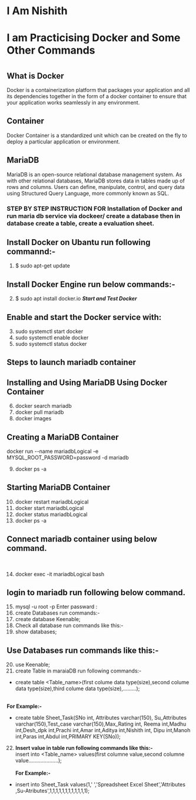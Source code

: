 # I Am Nishith
# I am Practicising Docker and Some Other Commands
#
## What is Docker

Docker is a containerization platform that packages your application and all its dependencies together in the form of a docker container to ensure that your application works seamlessly in any environment.

## Container
Docker Container is a standardized unit which can be created on the fly to deploy a particular application or environment.

## MariaDB
MariaDB is an open-source relational database management system. As with other relational databases, MariaDB stores data in tables made up of rows and columns. Users can define, manipulate, control, and query data using Structured Query Language, more commonly known as SQL.

### STEP BY STEP INSTRUCTION FOR Installation of Docker and run maria db service via dockeer/ create a database then in database create a table, create a evaluation sheet.


## **Install Docker on Ubantu run following commannd:-**

1. $ sudo apt-get update
 
 ## **Install Docker Engine run below commands:-**<br>

2. $ sudo apt install docker.io
***Start and Test Docker***
## Enable and start the Docker service with:
3. sudo systemctl start docker
4. sudo systemctl enable docker
5. sudo systemctl status docker
## Steps to launch mariadb container
## Installing and Using MariaDB Using Docker Container
6. docker search mariadb
7. docker pull mariadb
8. docker images


## Creating a MariaDB Container
docker run --name mariadbLogical -e MYSQL_ROOT_PASSWORD=password -d mariadb

9. docker ps -a

## Starting MariaDB Container
10. docker restart mariadbLogical
11. docker start mariadbLogical
12. docker status mariadbLogical
13. docker ps -a
 
## Connect mariadb container using below command.
<br>

14. docker exec -it mariadbLogical bash

## login to mariadb run following below command. <br>
15. mysql -u root -p 
Enter passward : <br>
16. create Databases run commands:- <br>
17. create database Keenable; <Here Keenable is my database> <br>
18. Check all database run commands like this:-<br>
19. show databases; <br>
## Use Databases run commands like this:-
20. use Keenable; <here is keenable is my databases>
21. create Table in maraiaDB run following commands:-<br>
- create table <Table_name>(first colume data type(size),second colume data type(size),third colume data type(size),.........); <br><br>

**For Example:-**
- create table Sheet_Task(SNo int, Attributes varchar(150), Su_Attributes varchar(150),Test_case varchar(150),Max_Rating int, Reema int,Madhu int,Desh_dpk int,Prachi int,Amar int,Aditya int,Nishith int, Dipu int,Manoh int,Paras int,Abdul int,PRIMARY KEY(SNo));

 22. **Insert value in table run following commands like this:-** <br>
insert into <Table_name> values(first columne value,second columne value....................);  <br><br>
**For Example:-**
 - insert into Sheet_Task values(1,' ','Spreadsheet Excel Sheet','Attributes ,Su-Atributes',1,1,1,1,1,1,1,1,1,1,1,1);









